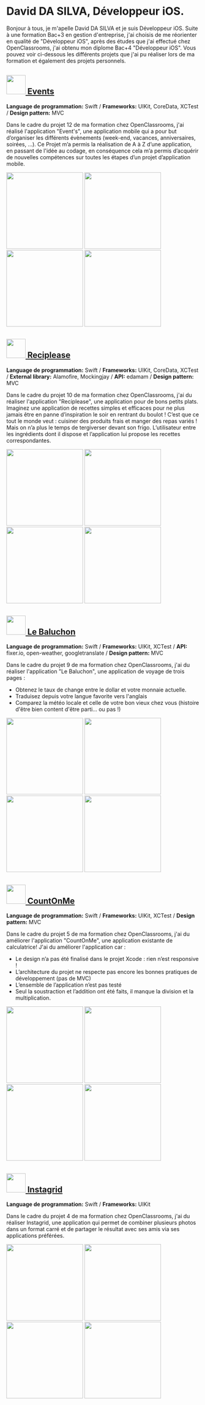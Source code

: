 # David DA SILVA, Développeur iOS.

Bonjour à tous, je m'apelle David DA SILVA et je suis Développeur iOS. Suite à une formation Bac+3 en gestion d'entreprise, j'ai choisis de me réorienter en qualité de "Développeur iOS", après des études que j'ai effectué chez OpenClassrooms, j'ai obtenu mon diplome Bac+4 "Développeur iOS". Vous pouvez voir ci-dessous les différents projets que j'ai pu réaliser lors de ma formation et également des projets personnels.

## [<img src=AppsIcons/EventLogo.png width="50"> Events](https://github.com/David-DaSilva7/Event-s)
**Language de programmation:** Swift / **Frameworks:** UIKit, CoreData, XCTest / **Design pattern:** MVC

Dans le cadre du projet 12 de ma formation chez OpenClassrooms, j'ai réalisé l'application "Event's", une application mobile qui a pour but d’organiser les différents évènements (week-end, vacances, anniversaires, soirées, …). Ce Projet m’a permis la réalisation de A à Z d’une application, en passant de l'idée au codage, en conséquence cela m’a permis d’acquérir de nouvelles compétences sur toutes les étapes d’un projet d’application mobile.

<img src=imagePhone/imageEvent1.png width="200"> <img src=imagePhone/imageEvent2.png width="200"> <img src=imagePhone/imageEvent3.png width="200"> <img src=imagePhone/imageEvent4.png width="200">

## [<img src=AppsIcons/RecipleaseLogo.png width="50"> Reciplease](https://github.com/David-DaSilva7/Reciplease)
**Language de programmation:** Swift / **Frameworks:** UIKit, CoreData, XCTest / **External library:** Alamofire, Mockingjay / **API:** edamam / **Design pattern:** MVC

Dans le cadre du projet 10 de ma formation chez OpenClassrooms, j'ai du réaliser l'application "Reciplease", une application pour de bons petits plats. Imaginez une application de recettes simples et efficaces pour ne plus jamais être en panne d’inspiration le soir en rentrant du boulot ! C’est que ce tout le monde veut : cuisiner des produits frais et manger des repas variés ! Mais on n’a plus le temps de tergiverser devant son frigo.
L’utilisateur entre les ingrédients dont il dispose et l’application lui propose les recettes correspondantes. 

<img src=imagePhone/imageReciplease1.png width="200"> <img src=imagePhone/imageReciplease2.png width="200"> <img src=imagePhone/imageReciplease3.png width="200"> <img src=imagePhone/imageReciplease4.png width="200">

## [<img src=AppsIcons/LeBaluchonLogo.png width="50"> Le Baluchon](https://github.com/David-DaSilva7/LeBaluchon)
**Language de programmation:** Swift / **Frameworks:** UIKit, XCTest / **API:** fixer.io, open-weather, googletranslate / **Design pattern:** MVC

Dans le cadre du projet 9 de ma formation chez OpenClassrooms, j'ai du réaliser l'application "Le Baluchon", une application de voyage de trois pages :
- Obtenez le taux de change entre le dollar et votre monnaie actuelle.
- Traduisez depuis votre langue favorite vers l'anglais
- Comparez la météo locale et celle de votre bon vieux chez vous (histoire d'être bien content d'être parti... ou pas !)

<img src=imagePhone/imageLeBaluchon1.png width="200"> <img src=imagePhone/imageLeBaluchon2.png width="200"> <img src=imagePhone/imageLeBaluchon3.png width="200"> <img src=imagePhone/imageLeBaluchon4.png width="200">

## [<img src=AppsIcons/CountOnMeLogo.png width="50"> CountOnMe](https://github.com/David-DaSilva7/Projet_CountOnMe)
**Language de programmation:** Swift / **Frameworks:** UIKit, XCTest / **Design pattern:** MVC

Dans le cadre du projet 5 de ma formation chez OpenClassrooms, j'ai du améliorer l'application "CountOnMe", une application existante de calculatrice! J'ai du améliorer l'application car :
- Le design n’a pas été finalisé dans le projet Xcode : rien n’est responsive !
- L’architecture du projet ne respecte pas encore les bonnes pratiques de développement (pas de MVC)
- L’ensemble de l’application n’est pas testé
- Seul la soustraction et l’addition ont été faits, il manque la division et la multiplication.

<img src=imagePhone/imageCountOnMe1.png width="200"> <img src=imagePhone/imageCountOnMe2.png width="200"> <img src=imagePhone/imageCountOnMe3.png width="200"> <img src=imagePhone/imageCountOnMe4.png width="200">

## [<img src=AppsIcons/Instagrid.png width="50"> Instagrid](https://github.com/David-DaSilva7/Instagrid)
**Language de programmation:** Swift / **Frameworks:** UIKit

Dans le cadre du projet 4 de ma formation chez OpenClassrooms, j'ai du réaliser Instagrid, une application qui permet de combiner plusieurs photos dans un format carré et de partager le résultat avec ses amis via ses applications préférées.

<img src=imagePhone/imageInstagrid1.png width="200"> <img src=imagePhone/imageInstagrid2.png width="200"> <img src=imagePhone/imageInstagrid3.png width="200"> <img src=imagePhone/imageInstagrid4.png width="200">

<!--
**David-DaSilva7/David-DaSilva7** is a ✨ _special_ ✨ repository because its `README.md` (this file) appears on your GitHub profile.

Here are some ideas to get you started:

- 🔭 I’m currently working on ...
- 🌱 I’m currently learning ...
- 👯 I’m looking to collaborate on ...
- 🤔 I’m looking for help with ...
- 💬 Ask me about ...
- 📫 How to reach me: ...
- 😄 Pronouns: ...
- ⚡ Fun fact: ...
-->
